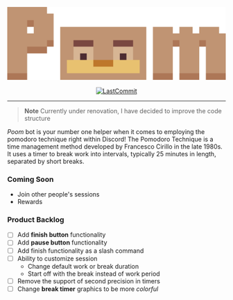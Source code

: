 <p align="center">
  <img src="./media/exported/poom_banner.png"/>
</p>

<div align="center">

<a href="#">![LastCommit](https://img.shields.io/github/last-commit/asror1/poom-bot/master?style=flat-square&color=c09473)</a>

</div>

<hr>

> **Note**
> Currently under renovation, I have decided to improve the code structure

_Poom_ bot is your number one helper when it comes to employing the pomodoro technique right within Discord! The Pomodoro Technique is a time management method developed by Francesco Cirillo in the late 1980s. It uses a timer to break work into intervals, typically 25 minutes in length, separated by short breaks.

### Coming Soon

- Join other people's sessions
- Rewards

### Product Backlog

- [ ] Add **finish button** functionality
- [ ] Add **pause button** functionality
- [ ] Add finish functionality as a slash command
- [ ] Ability to customize session
  - Change default work or break duration
  - Start off with the break instead of work period
- [ ] Remove the support of second precision in timers
- [ ] Change **break timer** graphics to be more _colorful_
